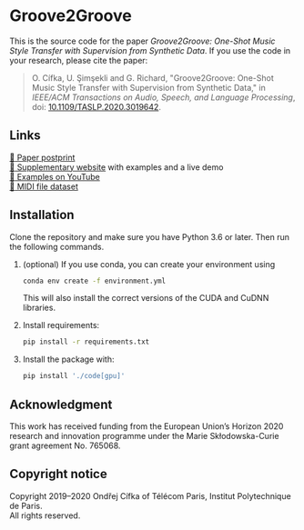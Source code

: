 # Groove2Groove

This is the source code for the paper *Groove2Groove: One-Shot Music Style Transfer with Supervision from Synthetic Data*. If you use the code in your research, please cite the paper:
> O. Cífka, U. Şimşekli and G. Richard, "Groove2Groove: One-Shot Music Style Transfer with Supervision from Synthetic Data," in *IEEE/ACM Transactions on Audio, Speech, and Language Processing*, doi: [10.1109/TASLP.2020.3019642](https://doi.org/10.1109/TASLP.2020.3019642).

## Links

[:microscope: Paper postprint](https://hal.archives-ouvertes.fr/hal-02923548)  
[:musical_keyboard: Supplementary website](https://groove2groove.telecom-paris.fr/) with examples and a live demo  
[:musical_note: Examples on YouTube](https://www.youtube.com/playlist?list=PLPdw6Kin7U86tcz-vlMmKqQmq4yL325aH)  
[:file_folder: MIDI file dataset](https://doi.org/10.5281/zenodo.3957999)  

## Installation

Clone the repository and make sure you have Python 3.6 or later. Then run the following commands.

1. (optional) If you use conda, you can create your environment using
   ```sh
   conda env create -f environment.yml
   ```
   This will also install the correct versions of the CUDA and CuDNN libraries.
   
2. Install requirements:
   ```sh
   pip install -r requirements.txt
   ```

3. Install the package with:
   ```sh
   pip install './code[gpu]'
   ```

## Acknowledgment
This work has received funding from the European Union’s Horizon 2020 research and innovation programme under the Marie Skłodowska-Curie grant agreement No. 765068.

## Copyright notice
Copyright 2019–2020 Ondřej Cífka of Télécom Paris, Institut Polytechnique de Paris.  
All rights reserved.
